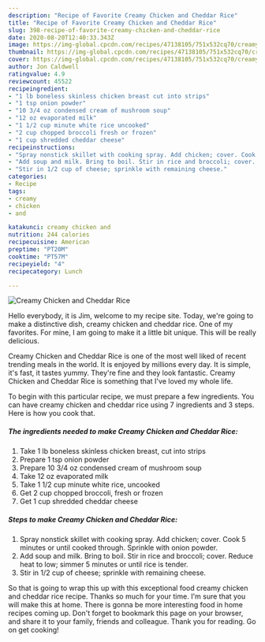 ```yaml
---
description: "Recipe of Favorite Creamy Chicken and Cheddar Rice"
title: "Recipe of Favorite Creamy Chicken and Cheddar Rice"
slug: 398-recipe-of-favorite-creamy-chicken-and-cheddar-rice
date: 2020-08-20T12:40:33.343Z
image: https://img-global.cpcdn.com/recipes/47138105/751x532cq70/creamy-chicken-and-cheddar-rice-recipe-main-photo.jpg
thumbnail: https://img-global.cpcdn.com/recipes/47138105/751x532cq70/creamy-chicken-and-cheddar-rice-recipe-main-photo.jpg
cover: https://img-global.cpcdn.com/recipes/47138105/751x532cq70/creamy-chicken-and-cheddar-rice-recipe-main-photo.jpg
author: Jon Caldwell
ratingvalue: 4.9
reviewcount: 45522
recipeingredient:
- "1 lb boneless skinless chicken breast cut into strips"
- "1 tsp onion powder"
- "10 3/4 oz condensed cream of mushroom soup"
- "12 oz evaporated milk"
- "1 1/2 cup minute white rice uncooked"
- "2 cup chopped broccoli fresh or frozen"
- "1 cup shredded cheddar cheese"
recipeinstructions:
- "Spray nonstick skillet with cooking spray. Add chicken; cover. Cook 5 minutes or until cooked through. Sprinkle with onion powder."
- "Add soup and milk. Bring to boil. Stir in rice and broccoli; cover. Reduce heat to low; simmer 5 minutes or until rice is tender."
- "Stir in 1/2 cup of cheese; sprinkle with remaining cheese."
categories:
- Recipe
tags:
- creamy
- chicken
- and

katakunci: creamy chicken and 
nutrition: 244 calories
recipecuisine: American
preptime: "PT20M"
cooktime: "PT57M"
recipeyield: "4"
recipecategory: Lunch

---
```



![Creamy Chicken and Cheddar Rice](https://img-global.cpcdn.com/recipes/47138105/751x532cq70/creamy-chicken-and-cheddar-rice-recipe-main-photo.jpg)

Hello everybody, it is Jim, welcome to my recipe site. Today, we're going to make a distinctive dish, creamy chicken and cheddar rice. One of my favorites. For mine, I am going to make it a little bit unique. This will be really delicious.



Creamy Chicken and Cheddar Rice is one of the most well liked of recent trending meals in the world. It is enjoyed by millions every day. It is simple, it's fast, it tastes yummy. They're fine and they look fantastic. Creamy Chicken and Cheddar Rice is something that I've loved my whole life.


To begin with this particular recipe, we must prepare a few ingredients. You can have creamy chicken and cheddar rice using 7 ingredients and 3 steps. Here is how you cook that.

<!--inarticleads1-->

##### The ingredients needed to make Creamy Chicken and Cheddar Rice:

1. Take 1 lb boneless skinless chicken breast, cut into strips
1. Prepare 1 tsp onion powder
1. Prepare 10 3/4 oz condensed cream of mushroom soup
1. Take 12 oz evaporated milk
1. Take 1 1/2 cup minute white rice, uncooked
1. Get 2 cup chopped broccoli, fresh or frozen
1. Get 1 cup shredded cheddar cheese




<!--inarticleads2-->

##### Steps to make Creamy Chicken and Cheddar Rice:

1. Spray nonstick skillet with cooking spray. Add chicken; cover. Cook 5 minutes or until cooked through. Sprinkle with onion powder.
1. Add soup and milk. Bring to boil. Stir in rice and broccoli; cover. Reduce heat to low; simmer 5 minutes or until rice is tender.
1. Stir in 1/2 cup of cheese; sprinkle with remaining cheese.




So that is going to wrap this up with this exceptional food creamy chicken and cheddar rice recipe. Thanks so much for your time. I'm sure that you will make this at home. There is gonna be more interesting food in home recipes coming up. Don't forget to bookmark this page on your browser, and share it to your family, friends and colleague. Thank you for reading. Go on get cooking!
